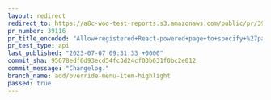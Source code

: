 ```yaml
---
layout: redirect
redirect_to: https://a8c-woo-test-reports.s3.amazonaws.com/public/pr/39116/api/index.html
pr_number: 39116
pr_title_encoded: "Allow+registered+React-powered+page+to+specify+%27parent+path%27"
pr_test_type: api
last_published: "2023-07-07 09:31:33 +0000"
commit_sha: 95078edf6d93ecd54fc3d24cf03b631f0bc2e012
commit_message: "Changelog."
branch_name: add/override-menu-item-highlight
passed: true
---
```

